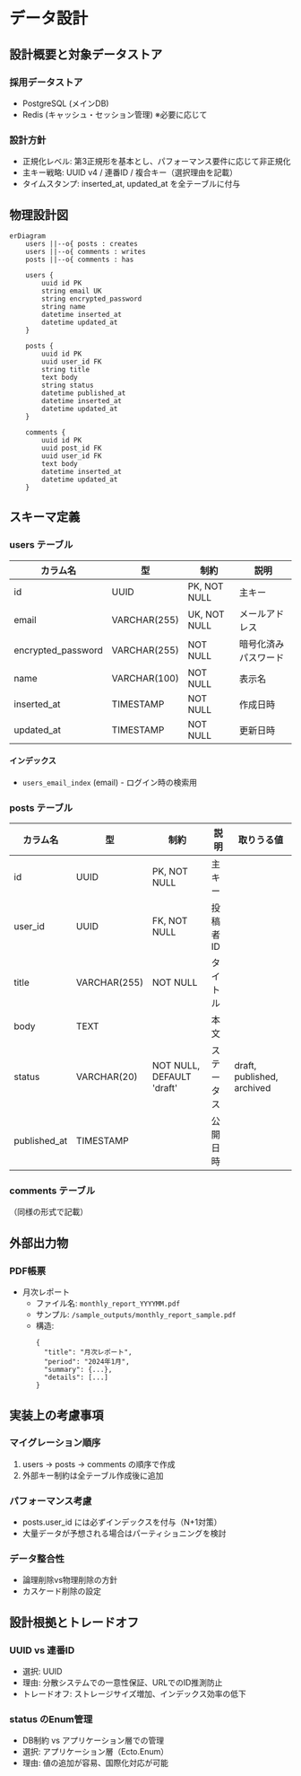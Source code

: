 # データ設計

## 設計概要と対象データストア

### 採用データストア
- PostgreSQL (メインDB)
- Redis (キャッシュ・セッション管理) ※必要に応じて

### 設計方針
- 正規化レベル: 第3正規形を基本とし、パフォーマンス要件に応じて非正規化
- 主キー戦略: UUID v4 / 連番ID / 複合キー（選択理由を記載）
- タイムスタンプ: inserted_at, updated_at を全テーブルに付与

## 物理設計図

```mermaid
erDiagram
    users ||--o{ posts : creates
    users ||--o{ comments : writes
    posts ||--o{ comments : has
    
    users {
        uuid id PK
        string email UK
        string encrypted_password
        string name
        datetime inserted_at
        datetime updated_at
    }
    
    posts {
        uuid id PK
        uuid user_id FK
        string title
        text body
        string status
        datetime published_at
        datetime inserted_at
        datetime updated_at
    }
    
    comments {
        uuid id PK
        uuid post_id FK
        uuid user_id FK
        text body
        datetime inserted_at
        datetime updated_at
    }
```

## スキーマ定義

### users テーブル
| カラム名 | 型 | 制約 | 説明 |
|---------|---|-----|-----|
| id | UUID | PK, NOT NULL | 主キー |
| email | VARCHAR(255) | UK, NOT NULL | メールアドレス |
| encrypted_password | VARCHAR(255) | NOT NULL | 暗号化済みパスワード |
| name | VARCHAR(100) | NOT NULL | 表示名 |
| inserted_at | TIMESTAMP | NOT NULL | 作成日時 |
| updated_at | TIMESTAMP | NOT NULL | 更新日時 |

#### インデックス
- `users_email_index` (email) - ログイン時の検索用

### posts テーブル
| カラム名 | 型 | 制約 | 説明 | 取りうる値 |
|---------|---|-----|-----|-----------|
| id | UUID | PK, NOT NULL | 主キー | |
| user_id | UUID | FK, NOT NULL | 投稿者ID | |
| title | VARCHAR(255) | NOT NULL | タイトル | |
| body | TEXT | | 本文 | |
| status | VARCHAR(20) | NOT NULL, DEFAULT 'draft' | ステータス | draft, published, archived |
| published_at | TIMESTAMP | | 公開日時 | |

### comments テーブル
（同様の形式で記載）

## 外部出力物

### PDF帳票
- 月次レポート
  - ファイル名: `monthly_report_YYYYMM.pdf`
  - サンプル: `/sample_outputs/monthly_report_sample.pdf`
  - 構造:
    ```
    {
      "title": "月次レポート",
      "period": "2024年1月",
      "summary": {...},
      "details": [...]
    }
    ```

## 実装上の考慮事項

### マイグレーション順序
1. users → posts → comments の順序で作成
2. 外部キー制約は全テーブル作成後に追加

### パフォーマンス考慮
- posts.user_id には必ずインデックスを付与（N+1対策）
- 大量データが予想される場合はパーティショニングを検討

### データ整合性
- 論理削除vs物理削除の方針
- カスケード削除の設定

## 設計根拠とトレードオフ

### UUID vs 連番ID
- 選択: UUID
- 理由: 分散システムでの一意性保証、URLでのID推測防止
- トレードオフ: ストレージサイズ増加、インデックス効率の低下

### status のEnum管理
- DB制約 vs アプリケーション層での管理
- 選択: アプリケーション層（Ecto.Enum）
- 理由: 値の追加が容易、国際化対応が可能